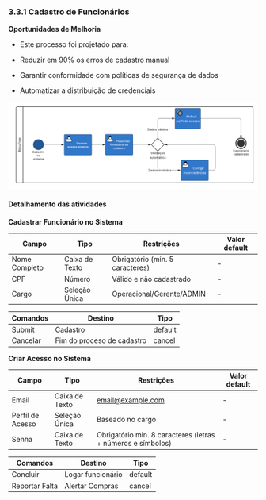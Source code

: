 ### 3.3.1 Cadastro de Funcionários 

**Oportunidades de Melhoria**

- Este processo foi projetado para:

- Reduzir em 90% os erros de cadastro manual

- Garantir conformidade com políticas de segurança de dados

- Automatizar a distribuição de credenciais

![Fluxo de Cadastro de Funcionários](./docs/images/BPMN_CadastroFuncionario.png)




#### Detalhamento das atividades

**Cadastrar Funcionário no Sistema**


| **Campo**       | **Tipo**         | **Restrições** | **Valor default** |
| ---             | ---              | ---            | ---               |
| Nome Completo | Caixa de Texto  | Obrigatório (min. 5 caracteres)| - |
| CPF | Número | Válido e não cadastrado | - |
| Cargo | Seleção Única   | Operacional/Gerente/ADMIN | - |


| **Comandos**         |  **Destino**                   | **Tipo** |
| ---                  | ---                            | ---               |
| Submit             | Cadastro | default |        
| Cancelar            | Fim do proceso de cadastro  | cancel |



**Criar Acesso no Sistema**

| **Campo**       | **Tipo**         | **Restrições** | **Valor default** |
| ---             | ---              | ---            | ---               |
| Email |	Caixa de Texto	| email@example.com | - |
| Perfil de Acesso |	Seleção Única | Baseado no cargo | - |
| Senha |	Caixa de Texto	| Obrigatório min. 8 caracteres (letras + números e símbolos) | - |


| **Comandos**         |  **Destino**  | **Tipo** |
| ---                  | ---           | ---      |
| Concluir | Logar funcionário |	default |
| Reportar Falta | Alertar Compras	| cancel |
